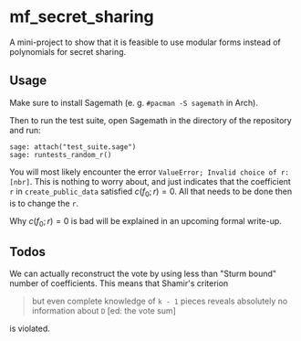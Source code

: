 # mf_secret_sharing
A mini-project to show that it is feasible to use modular forms instead of
polynomials for secret sharing.

## Usage

Make sure to install Sagemath (e. g. `#pacman -S sagemath` in Arch).

Then to run the test suite, open Sagemath in the directory of the repository and
run:

```
sage: attach("test_suite.sage")
sage: runtests_random_r()
```

You will most likely encounter the error
`ValueError; Invalid choice of r: [nbr]`. This is nothing to worry about, and just
indicates that the coefficient `r` in `create_public_data` satisfied $c(f_0;r)=0$.
All that needs to be done then is to change the `r`.

Why $c(f_0;r)=0$ is bad will be explained in an upcoming formal write-up.

## Todos

We can actually reconstruct the vote by using less than "Sturm bound" number of
coefficients. This means that Shamir's criterion

> but even complete knowledge of `k - 1` pieces reveals absolutely no
  information about `D` [ed: the vote sum]

is violated.
